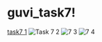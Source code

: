 # guvi_task7!
[task7 1](https://github.com/suganyaanbalagan123/guvi_task7/assets/133192593/5ec69fd5-9032-4177-8879-3c1b36bb3fd8)
![Task 7 2](https://github.com/suganyaanbalagan123/guvi_task7/assets/133192593/4fe1febe-bcae-4fd3-808a-a13bf7171dc6)
![7 3](https://github.com/suganyaanbalagan123/guvi_task7/assets/133192593/529c2ccf-941c-40c9-9ed4-9258d17d7dd0)
![7 4](https://github.com/suganyaanbalagan123/guvi_task7/assets/133192593/5e724c68-4568-4d3d-8c64-c2be3ca2018b)
